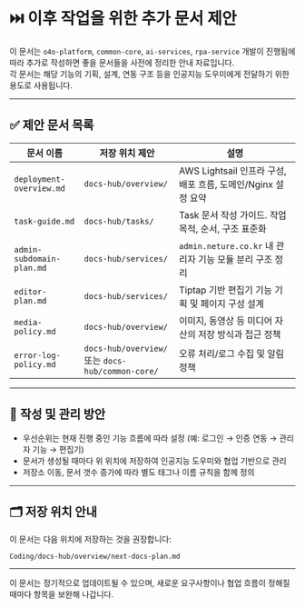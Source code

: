 # ⏭️ 이후 작업을 위한 추가 문서 제안

이 문서는 `o4o-platform`, `common-core`, `ai-services`, `rpa-service` 개발이 진행됨에 따라
추가로 작성하면 좋을 문서들을 사전에 정리한 안내 자료입니다.  
각 문서는 해당 기능의 기획, 설계, 연동 구조 등을 인공지능 도우미에게 전달하기 위한 용도로 사용됩니다.

---

## ✅ 제안 문서 목록

| 문서 이름 | 저장 위치 제안 | 설명 |
|----------|----------------|------|
| `deployment-overview.md` | `docs-hub/overview/` | AWS Lightsail 인프라 구성, 배포 흐름, 도메인/Nginx 설정 요약 |
| `task-guide.md` | `docs-hub/tasks/` | Task 문서 작성 가이드. 작업 목적, 순서, 구조 표준화 |
| `admin-subdomain-plan.md` | `docs-hub/services/` | `admin.neture.co.kr` 내 관리자 기능 모듈 분리 구조 정리 |
| `editor-plan.md` | `docs-hub/services/` | Tiptap 기반 편집기 기능 기획 및 페이지 구성 설계 |
| `media-policy.md` | `docs-hub/overview/` | 이미지, 동영상 등 미디어 자산의 저장 방식과 접근 정책 |
| `error-log-policy.md` | `docs-hub/overview/` 또는 `docs-hub/common-core/` | 오류 처리/로그 수집 및 알림 정책 |

---

## 📌 작성 및 관리 방안

- 우선순위는 현재 진행 중인 기능 흐름에 따라 설정 (예: 로그인 → 인증 연동 → 관리자 기능 → 편집기)
- 문서가 생성될 때마다 위 위치에 저장하여 인공지능 도우미와 협업 기반으로 관리
- 저장소 이동, 문서 갯수 증가에 따라 별도 태그나 이름 규칙을 함께 정의

---

## 🗂️ 저장 위치 안내

이 문서는 다음 위치에 저장하는 것을 권장합니다:

```
Coding/docs-hub/overview/next-docs-plan.md
```

---

이 문서는 정기적으로 업데이트될 수 있으며, 새로운 요구사항이나 협업 흐름이 정해질 때마다 항목을 보완해 나갑니다.
